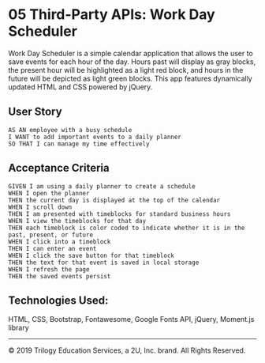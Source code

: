 # 05 Third-Party APIs: Work Day Scheduler

Work Day Scheduler is a simple calendar application that allows the user to save events for each hour of the day. Hours past will display as gray blocks, the present hour will be highlighted as a light red block, and hours in the future will be depicted as light green blocks. This app features dynamically updated HTML and CSS powered by jQuery.

## User Story

```
AS AN employee with a busy schedule
I WANT to add important events to a daily planner
SO THAT I can manage my time effectively
```

## Acceptance Criteria

```
GIVEN I am using a daily planner to create a schedule
WHEN I open the planner
THEN the current day is displayed at the top of the calendar
WHEN I scroll down
THEN I am presented with timeblocks for standard business hours
WHEN I view the timeblocks for that day
THEN each timeblock is color coded to indicate whether it is in the past, present, or future
WHEN I click into a timeblock
THEN I can enter an event
WHEN I click the save button for that timeblock
THEN the text for that event is saved in local storage
WHEN I refresh the page
THEN the saved events persist
```

## Technologies Used:

HTML, CSS, Bootstrap, Fontawesome, Google Fonts API, jQuery, Moment.js library

- - -
© 2019 Trilogy Education Services, a 2U, Inc. brand. All Rights Reserved.
